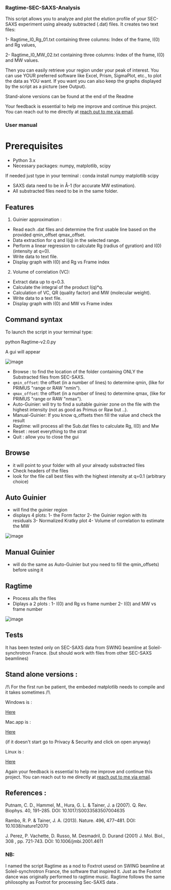 ### Ragtime-SEC-SAXS-Analysis

This script allows you to analyze and plot the elution profile of your SEC-SAXS experiment using already subtracted (.dat) files.
It creates two text files:

1- Ragtime_I0_Rg_01.txt containing three columns: Index of the frame, I(0) and Rg values,

2- Ragtime_I0_MW_02.txt containing three columns: Index of the frame, I(0) and MW values.

Then you can easily retrieve your region under your peak of interest.
You can use YOUR preferred software like Excel, Prism, SigmaPlot, etc., to plot the data as YOU want. 
If you want you can also keep the graphs displayed by the script as a picture (see Output).

Stand-alone versions can be found at the end of the Readme

Your feedback is essential to help me improve and continue this project. 
You can reach out to me directly at [reach out to me via email](jean-marie.bourhis@univ-grenoble-alpes.fr).

### User manual
# Prerequisites
   - Python 3.x
   - Necessary packages: numpy, matplotlib, scipy
     
If needed just type in your terminal :
conda install numpy matplotlib scipy 
        
   - SAXS data need to be in Å-1 (for accurate MW estimation).
   - All substracted files need to be in the same folder. 


## Features
 1. Guinier approximation :
 - Read each .dat files and determine the first usable line based on the provided qmin_offset qmax_offset.
 - Data extraction for q and I(q) in the selected range.
 - Perform a linear regression to calculate Rg (radius of gyration) and I(0) (intensity at q=0).
 - Write data to text file.
 - Display graph with I(0) and Rg vs Frame index

 2. Volume of correlation (VC):
 - Extract data up to q=0.3.
 - Calculate the integral of the product I(q)*q.
 - Calculation of VC, QR (quality factor) and MW (molecular weight).
 - Write data to a text file.
 - Display graph with I(0) and MW vs Frame index


## Command syntax
To launch the script in your terminal type:

 python Ragtime-v2.0.py

A gui will appear 

![image](https://github.com/user-attachments/assets/e15e642a-2e23-41b8-8d5d-e5abfbde30b6)


   - Browse :  to find the location of the folder containing ONLY the Substracted files from SEC-SAXS.
   - `qmin_offset`: the offset (in a number of lines) to determine qmin, (like for PRIMUS "range or RAW "nmin").
   - `qmax_offset`: the offset (in a number of lines) to determine qmax, (like for PRIMUS "range or RAW "nmax").
   - Auto-Guinier: will try to find a suitable guinier zone on the file with the highest intensity (not as good as Primus or Raw but ..).
   - Manual-Guinier: If you know q_offsets then fill the value and check the result
   - Ragtime: will process all the Sub.dat files to calculate Rg, I(0) and Mw
   - Reset : reset everything to the strat
   - Quit : allow you to close the gui
     
## Browse

   - it will point to your folder with all your already substracted files
   - Check headers of the files
   - look for the file call best files with the highest intensity at q=0.1 (arbitrary choice)
     
## Auto Guinier 

   - will  find the guinier region
   - displays 4 plots:    1- the Form factor
                          2- the Guinier region with its residuals
                          3- Normalized Kratky plot
                          4- Volume of correlation to estimate the MW

![image](https://github.com/user-attachments/assets/852d89e8-67fe-47fd-b32e-0e990912a0e7)

     
## Manual Guinier 
   - will do the same as Auto-Guinier but you need to fill the qmin_offsets) before using it

## Ragtime

- Process alls the files
- Diplays a 2 plots : 1- I(0) and Rg vs frame number
                      2- I(0) and MW vs frame number

![image](https://github.com/user-attachments/assets/7381ac6b-af85-4253-9f3e-8ada251f717f)

 
## Tests
It has been tested only on SEC-SAXS data from SWING beamline at Soleil-synchrotron France.
(but should work with files from other SEC-SAXS beamlines)

## Stand alone versions :
/!\ For the first run be patient, the embeded matplotlib needs to compile and it takes sometimes /!\

Windows is  :

[Here](https://cloud.univ-grenoble-alpes.fr/s/Rcw7yppnje9aByY)

Mac.app is :   

[Here](https://cloud.univ-grenoble-alpes.fr/s/XrtLd6Cd32Jmeyx)

(if it doesn't start go to Privacy & Security and click on open anyway)

Linux is :

[Here](https://cloud.univ-grenoble-alpes.fr/s/JBXbj5Tca3fefj3)

Again your feedback is essential to help me improve and continue this project. 
You can reach out to me directly at [reach out to me via email](jean-marie.bourhis@univ-grenoble-alpes.fr).

## References :

Putnam, C. D., Hammel, M., Hura, G. L. & Tainer, J. a (2007). Q. Rev. Biophys. 40, 191–285. DOI: 10.1017/S0033583507004635

Rambo, R. P. & Tainer, J. A. (2013). Nature. 496, 477–481. DOI: 10.1038/nature12070

J. Perez, P. Vachette, D. Russo, M. Desmadril, D. Durand (2001) J. Mol. Biol., 308 , pp. 721-743. DOI: 10.1006/jmbi.2001.4611

### NB: 
   I named the script Ragtime as a nod to Foxtrot usesd on SWING beamline at Soleil-synchrotron France, the software that inspired it. Just as the Foxtrot dance was originally performed to ragtime music. Ragtime follows the same philosophy as Foxtrot for processing Sec-SAXS data .
